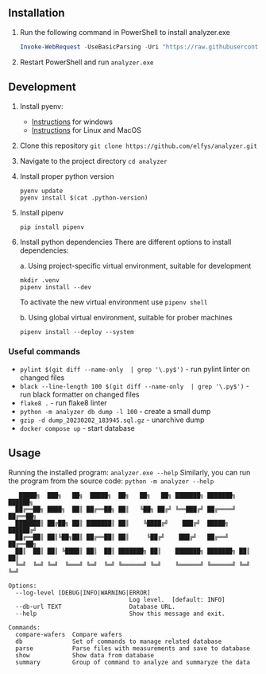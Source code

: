 ## Installation

1. Run the following command in PowerShell to install analyzer.exe
   ```powershell
   Invoke-WebRequest -UseBasicParsing -Uri "https://raw.githubusercontent.com/elfys/analyzer/main/install.ps1" -OutFile "./install-analyzer.ps1"; &"./install-analyzer.ps1"; & rm "install-analyzer.ps1"
   ```
2. Restart PowerShell and run `analyzer.exe`


## Development

1. Install pyenv:
    - [Instructions](https://pyenv-win.github.io/pyenv-win/#installation) for windows
    - [Instructions](https://github.com/pyenv/pyenv#installation) for Linux and MacOS
2. Clone this repository
   `git clone https://github.com/elfys/analyzer.git`
3. Navigate to the project directory
   `cd analyzer`
4. Install proper python version
   ```shell
   pyenv update
   pyenv install $(cat .python-version)
   ```
5. Install pipenv
   ```shell
   pip install pipenv
   ```
6. Install python dependencies
   There are different options to install dependencies:

   a. Using project-specific virtual environment, suitable for development

      ```shell
      mkdir .venv
      pipenv install --dev
      ```
      To activate the new virtual environment use `pipenv shell`

   b. Using global virtual environment, suitable for prober machines
      
      ```shell
      pipenv install --deploy --system 
      ```


### Useful commands

- `pylint $(git diff --name-only  | grep '\.py$')` - run pylint linter on changed files
- `black --line-length 100 $(git diff --name-only  | grep '\.py$')` - run black formatter on changed files
- `flake8 .` - run flake8 linter
- `python -m analyzer db dump -l 100` - create a small dump
- `gzip -d dump_20230202_183945.sql.gz` - unarchive dump
- `docker compose up` - start database

## Usage

Running the installed program: `analyzer.exe --help`
Similarly, you can run the program from the source code: `python -m analyzer --help`

```
   █████╗  ███╗   ██╗  █████╗  ██╗   ██╗   ██╗ ███████╗ ███████╗ ██████╗ 
  ██╔══██╗ ████╗  ██║ ██╔══██╗ ██║   ╚██╗ ██╔╝ ╚══███╔╝ ██╔════╝ ██╔══██╗ 
  ███████║ ██╔██╗ ██║ ███████║ ██║    ╚████╔╝    ███╔╝  █████╗   ██████╔╝ 
  ██╔══██║ ██║╚██╗██║ ██╔══██║ ██║     ╚██╔╝    ███╔╝   ██╔══╝   ██╔══██╗ 
  ██║  ██║ ██║ ╚████║ ██║  ██║ ███████╗ ██║    ███████╗ ███████╗ ██║  ██║ 
  ╚═╝  ╚═╝ ╚═╝  ╚═══╝ ╚═╝  ╚═╝ ╚══════╝ ╚═╝    ╚══════╝ ╚══════╝ ╚═╝  ╚═╝

Options:
  --log-level [DEBUG|INFO|WARNING|ERROR]
                                  Log level.  [default: INFO]
  --db-url TEXT                   Database URL.
  --help                          Show this message and exit.

Commands:
  compare-wafers  Compare wafers
  db              Set of commands to manage related database
  parse           Parse files with measurements and save to database
  show            Show data from database
  summary         Group of command to analyze and summaryze the data
```
